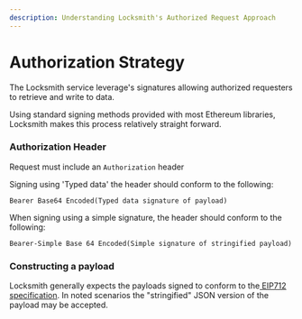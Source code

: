 ```yaml
---
description: Understanding Locksmith's Authorized Request Approach
---
```


# Authorization Strategy

The Locksmith service leverage's signatures allowing authorized requesters to retrieve and write to data. 

Using standard signing methods provided with most Ethereum libraries, Locksmith makes this process relatively straight forward. 

### Authorization Header

Request must include an `Authorization` header

Signing using 'Typed data'  the header should conform to the following:

```solidity
Bearer Base64 Encoded(Typed data signature of payload)
```

When signing using a simple signature, the header should conform to the following: 

```solidity
Bearer-Simple Base 64 Encoded(Simple signature of stringified payload)
```

### Constructing a payload

Locksmith generally expects the payloads signed to conform to the[ EIP712 specification](https://github.com/ethereum/EIPs/blob/master/EIPS/eip-712.md). In noted scenarios the "stringified" JSON version of the payload may be accepted.   





 



